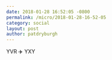 ```yaml
---
date: 2018-01-28 16:52:05 -0800
permalink: /micro/2018-01-28-16-52-05
category: social
layout: post
author: patdryburgh
---
```


YVR ✈️ YXY